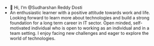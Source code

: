 - 👋 Hi, I’m @Sudharshan Reddy Dosti
- An enthusiastic learner with a positive attitude towards work and life. Looking forward to learn more about technologies and build a strong foundation for a long term career in IT sector. Open minded, self-motivated individual who is open to working as an individual and in a team setting. I enjoy facing new challenges and eager to explore the world of technologies.


<!---
Sudharshanreddy136/Sudharshanreddy136 is a ✨ special ✨ repository because its `README.md` (this file) appears on your GitHub profile.
You can click the Preview link to take a look at your changes.
--->
